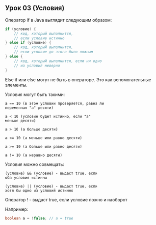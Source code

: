 ## Урок 03 (Условия)

Оператор if в Java выглядит
следующим образом:

```java
if (условие) {
    // код, который выполнится,
    // если условие истинно
} else if (условие) {
    // код, который выполнится,
    // если условие до этого было ложным
} else {
    // код, который выполнится, если ни одно
    // из условий неверно
}
```

Else if или else могут не быть в операторе.
Это как вспомогательные элементы.

Условия могут быть такими:

```
a == 10 (в этом условии проверяется, равна ли
переменная "а" десяти)

а < 10 (условие будет истинно, если "а" 
меньше десяти)

а > 10 (а больше десяти)

a <= 10 (а меньше или равно десяти)

a >= 10 (а больше или равно десяти)

a != 10 (а неравно десяти)
```

 Условия можно совмещать:

```
(условие) && (условие) - выдаст true, если
оба условия истинны

(условие) || (условие) - выдаст true, если
хотя бы одно из условий истинно

```

Оператор ! - выдаст true, если условие ложно и
наоборот

Например: 

```java
boolean a = !false; // a = true
```